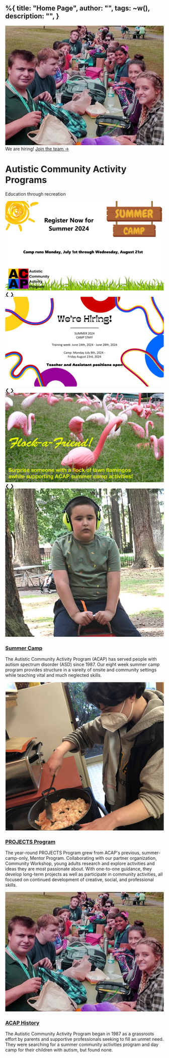 %{
  title: "Home Page",
  author: "",
  tags: ~w(),
  description: "",
}
---

<div class="relative isolate overflow-hidden h-screen">
<img src="/assets/images/History_04.jpg" class="absolute inset-0 -z-10 object-top object-cover opacity-[.1] h-screen w-full">
<div class="mx-auto flex flex-col h-full items-center justify-center">
    <div class="hidden sm:mb-8 sm:flex sm:justify-center">
      <div class="relative rounded-full px-5 py-3 text-sm leading-6ring-1 ring-gray-900/10 hover:ring-gray-900/20 bg-base-100 text-base-content">
        We are hiring! <a href="#" class="font-semibold text-secondary"><span class="absolute inset-0" aria-hidden="true"></span>Join the team <span aria-hidden="true">&rarr;</span></a>
      </div>
    </div>
    
  <h1 class="text-5xl font-black text-base-content tracking-tight mb-4">
    Autistic Community Activity Programs
  </h1>
  <p class="font-bold text-2xl">Education through recreation</p>
</div>
</div>

<div class="w-10/12 my-10 mx-auto">
<div class="carousel w-full">
  <div id="slide1" class="carousel-item relative w-full">
    <img src="/assets/images/camper_2024.png" class="w-full bg-white" />
    <div class="absolute flex justify-between transform -translate-y-1/2 left-5 right-5 top-1/2">
      <a href="#slide4" class="btn btn-circle">❮</a> 
      <a href="#slide2" class="btn btn-circle">❯</a>
    </div>
  </div> 
  <div id="slide2" class="carousel-item relative w-full">
    <img src="/assets/images/employee_2024.png" class="w-full" />
    <div class="absolute flex justify-between transform -translate-y-1/2 left-5 right-5 top-1/2">
      <a href="#slide1" class="btn btn-circle">❮</a> 
      <a href="#slide3" class="btn btn-circle">❯</a>
    </div>
  </div> 
  <div id="slide3" class="carousel-item relative w-full">
    <img src="/assets/images/flockafriend.jpg" class="w-full" />
    <div class="absolute flex justify-between transform -translate-y-1/2 left-5 right-5 top-1/2">
      <a href="#slide2" class="btn btn-circle">❮</a> 
      <a href="#slide4" class="btn btn-circle">❯</a>
    </div>
  </div> 
</div>
</div>

<div class="py-24 sm:py-42 mb-52">
<div class="mx-auto max-w-7xl px-6 lg:px-8">
  <div class="mx-auto mt-16 grid max-w-2xl grid-cols-1 gap-x-8 gap-y-20 lg:mx-0 lg:max-w-none lg:grid-cols-3">
    <article class="flex flex-col items-start">
      <img src="/assets/images/home-summer.jpg" alt="" class=" w-full rounded-2xl bg-gray-100 object-cover mb-2">
      <h3 class="my-4 text-2xl font-black leading-6 mx-auto">
        <a class="hover:text-secondary" href="/posts/2023/04-02-prank2.html">
          Summer Camp
        </a>
      </h3>
      <p class="mt-5 line-clamp-3 text-sm leading-6 ">
        The Autistic Community Activity Program (ACAP) has served people with autism spectrum disorder (ASD) since 1987. Our eight week summer camp program provides structure in a vareity of onsite and community settings while teaching vital and much neglected skills. 
      </p>
    </article>
    <article class="flex flex-col items-start">
      <img src="/assets/images/home-projects.jpg" alt="" class="w-full rounded-2xl bg-gray-100 object-cover mb-2">
      <h3 class="my-4 text-2xl font-black leading-6 mx-auto">
        <a class="hover:text-secondary" href="/posts/2023/04-02-prank2.html">
          PROJECTS Program
        </a>
      </h3>
      <p class="mt-5 line-clamp-3 text-sm leading-6 ">
        The year-round PROJECTS Program grew from ACAP's previous, summer-camp-only, Mentor Program. Collaborating with our partner organization, Community Workshop, young adults research and explore activities and ideas they are most passionate about. With one-to-one guidance, they develop long-term projects as well as participate in community activities, all focused on continued development of creative, social, and professional skills.
      </p>
    </article>
    <article class="flex flex-col items-start">
      <img src="/assets/images/History_04.jpg" alt="" class="aspect-[16/9] w-full rounded-2xl bg-gray-100 object-cover sm:aspect-[2/1] lg:aspect-[3/2] mb-2">
      <h3 class="my-4 text-2xl font-black leading-6 mx-auto">
        <a class="hover:text-secondary" href="/posts/2023/04-02-prank2.html">
          ACAP History
        </a>
      </h3>
      <p class="mt-5 line-clamp-3 text-sm leading-6 ">
        The Autistic Community Activity Program began in 1987 as a grassroots effort by parents and supportive professionals seeking to fill an unmet need. They were searching for a summer community activities program and day camp for their children with autism, but found none.
      </p>
    </article>
  </div>
</div>
</div>
